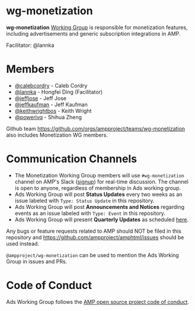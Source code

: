 # wg-monetization

**wg-monetization** [Working Group](https://github.com/ampproject/meta/blob/master/GOVERNANCE.md#working-groups) is responsible for monetization features, including advertisements and generic subscription integrations in AMP. 

Facilitator: @lannka

# Members
- [@calebcordry](https://github.com/calebcordry) - Caleb Cordry
- [@lannka](https://github.com/lannka) - Hongfei Ding (Facilitator)
- [@jeffjose](https://github.com/jeffjose) - Jeff Jose
- [@jeffkaufman](https://github.com/jeffkaufman) - Jeff Kaufman
- [@keithwrightbos](https://github.com/keithwrightbos) - Keith Wright
- [@powerivq](https://github.com/powerivq) - Shihua Zheng

Github team https://github.com/orgs/ampproject/teams/wg-monetization also includes Monetization WG members.

# Communication Channels
- The Monetization Working Group members will use `#wg-monetization` channel on AMP's Slack ([signup](https://docs.google.com/forms/d/e/1FAIpQLSd83J2IZA6cdR6jPwABGsJE8YL4pkypAbKMGgUZZriU7Qu6Tg/viewform?fbzx=4406980310789882877)) for real-time discussion. The channel is open to anyone, regardless of membership in Ads working group.
- Ads Working Group will post **Status Updates** every two weeks as an issue labeled with `Type: Status Update` in this repository.
- Ads Working Group will post **Announcements and Notices** regarding events as an issue labeled with `Type: Event` in this repository.
- Ads Working Group will present **Quarterly Updates** as scheduled [here](https://github.com/ampproject/meta/wiki/Working-Group-Updates).

Any bugs or feature requests related to AMP should NOT be filed in this repository and https://github.com/ampproject/amphtml/issues should be used instead.

`@ampproject/wg-monetization` can be used to mention the Ads Working Group in issues and PRs.

# Code of Conduct
Ads Working Group follows the [AMP open source project code of conduct](https://github.com/ampproject/meta/blob/master/CODE_OF_CONDUCT.md).

